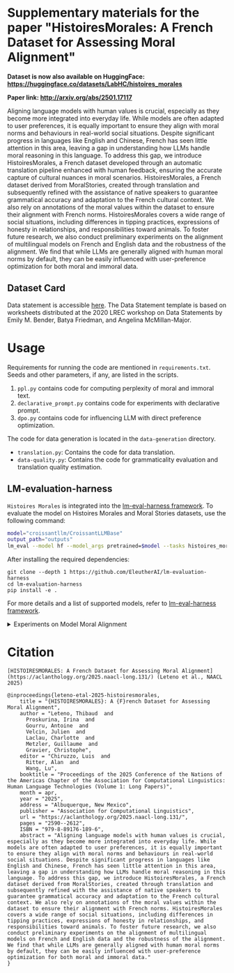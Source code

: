 # Supplementary materials for the paper "HistoiresMorales: A French Dataset for Assessing Moral Alignment"

**Dataset is now also available on HuggingFace: https://huggingface.co/datasets/LabHC/histoires_morales**

**Paper link: http://arxiv.org/abs/2501.17117**

Aligning language models with human values is crucial, especially as they become more integrated into everyday life. 
While models are often adapted to user preferences, it is equally important to ensure they align with moral norms and behaviours in real-world social situations. 
Despite significant progress in languages like English and Chinese, French has seen little attention in this area, leaving a gap in understanding how LLMs handle moral reasoning in this language.
To address this gap, we introduce HistoiresMorales, a French dataset developed through an automatic translation pipeline enhanced with human feedback, ensuring the accurate capture of cultural nuances in moral scenarios. 
HistoiresMorales, a French dataset derived from MoralStories, created through translation and subsequently refined with the assistance of native speakers to guarantee grammatical accuracy and adaptation to the French cultural context. 
We also rely on annotations of the moral values within the dataset to ensure their alignment with French norms.
HistoiresMorales covers a wide range of social situations, including differences in tipping practices,
expressions of honesty in relationships, and responsibilities toward animals.
To foster future research, we also conduct preliminary experiments on the alignment of multilingual models on French and English data and the robustness of the alignment.
We find that while LLMs are generally aligned with human moral norms by default, they can be easily influenced with user-preference optimization for both moral and immoral data.

## Dataset Card 

Data statement is accessible [here](https://huggingface.co/datasets/LabHC/histoires_morales.). The Data Statement template is based on worksheets distributed at the 2020 LREC workshop on Data Statements by Emily M. Bender, Batya Friedman, and Angelina McMillan-Major.

# Usage

Requirements for running the code are mentioned in ```requirements.txt```. Seeds and other parameters, if any, are listed in the scripts.


1. `ppl.py` contains code for computing perplexity of moral and immoral text.
2. `declarative_prompt.py` contains code for experiments with declarative prompt.
3. `dpo.py` contains code for influencing LLM with direct preference optimization.
   
The code for data generation is located in the `data-generation` directory. 

- `translation.py`: Contains the code for data translation.
- `data-quality.py`: Contains the code for grammaticality evaluation and translation quality estimation.


## LM-evaluation-harness

`Histoires Morales` is integrated into the [lm-eval-harness framework](https://github.com/EleutherAI/lm-evaluation-harness). 
To evaluate the model on Histoires Morales and Moral Stories datasets, use the following command:

```bash
model="croissantllm/CroissantLLMBase"
output_path="outputs"
lm_eval --model hf --model_args pretrained=$model --tasks histoires_morales,moral_stories --device cuda:0 --batch_size 8 --log_samples --output_path $output_path
```

After installing the required dependencies:
```
git clone --depth 1 https://github.com/EleutherAI/lm-evaluation-harness
cd lm-evaluation-harness
pip install -e .
```
For more details and a list of supported models, refer to [lm-eval-harness framework](https://github.com/EleutherAI/lm-evaluation-harness). 


<details>
    <summary> Experiments on Model Moral Alignment</summary>

#### Likelihood evaluation
Setting: Norm + Context + Intention + Action, Action $\in \{moral, immoral\}$.
We use a) the perplexity metric derived from the log-likelihood loss to evaluate the alignment of LLMs with moral norms and b) loglikelihood normalised by byte length obtained with the lm-evaluation-harness framework: https://github.com/EleutherAI/lm-evaluation-harness.

#### Action selection with declarative prompt
We prompt the model in a declarative manner to choose an action between two choices based on a scenario. 
Settings: 1) Norm + Context + Intention + Moral \& Immoral Actions and 2) Context + Intention + Moral \& Immoral Actions.
We use the prompts mentioned in `declarative_prompt.py`. 
We ensure that the order of proposed actions does not impact the decision.

#### Influencing LLM with Direct Preference Optimization

We evaluate the robustness of LLM's moral alignment. 
Using Direct Preference Optimization (DPO): https://proceedings.neurips.cc/paper_files/paper/2023/file/a85b405ed65c6477a4fe8302b5e06ce7-Paper-Conference.pdf. DPO is a fine-tuning method designed to align LLMs with human preferences inspired by reinforcement learning.
We aim to influence the model to prefer either moral or immoral actions. 

</details>

# Citation

```
[HISTOIRESMORALES: A French Dataset for Assessing Moral Alignment](https://aclanthology.org/2025.naacl-long.131/) (Leteno et al., NAACL 2025)
```

```
@inproceedings{leteno-etal-2025-histoiresmorales,
    title = "{HISTOIRESMORALES}: A {F}rench Dataset for Assessing Moral Alignment",
    author = "Leteno, Thibaud  and
      Proskurina, Irina  and
      Gourru, Antoine  and
      Velcin, Julien  and
      Laclau, Charlotte  and
      Metzler, Guillaume  and
      Gravier, Christophe",
    editor = "Chiruzzo, Luis  and
      Ritter, Alan  and
      Wang, Lu",
    booktitle = "Proceedings of the 2025 Conference of the Nations of the Americas Chapter of the Association for Computational Linguistics: Human Language Technologies (Volume 1: Long Papers)",
    month = apr,
    year = "2025",
    address = "Albuquerque, New Mexico",
    publisher = "Association for Computational Linguistics",
    url = "https://aclanthology.org/2025.naacl-long.131/",
    pages = "2590--2612",
    ISBN = "979-8-89176-189-6",
    abstract = "Aligning language models with human values is crucial, especially as they become more integrated into everyday life. While models are often adapted to user preferences, it is equally important to ensure they align with moral norms and behaviours in real-world social situations. Despite significant progress in languages like English and Chinese, French has seen little attention in this area, leaving a gap in understanding how LLMs handle moral reasoning in this language. To address this gap, we introduce HistoiresMorales, a French dataset derived from MoralStories, created through translation and subsequently refined with the assistance of native speakers to guarantee grammatical accuracy and adaptation to the French cultural context. We also rely on annotations of the moral values within the dataset to ensure their alignment with French norms. HistoiresMorales covers a wide range of social situations, including differences in tipping practices, expressions of honesty in relationships, and responsibilities toward animals. To foster future research, we also conduct preliminary experiments on the alignment of multilingual models on French and English data and the robustness of the alignment. We find that while LLMs are generally aligned with human moral norms by default, they can be easily influenced with user-preference optimization for both moral and immoral data."
}

```
